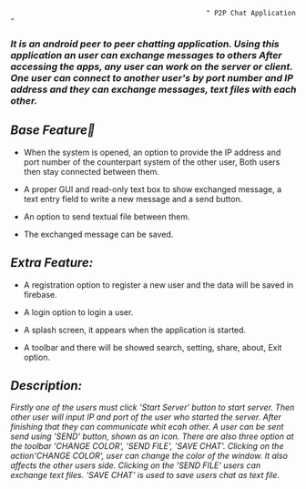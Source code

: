 
                                                    " P2P Chat Application "


###  _It is an android peer to peer chatting application. Using this application an user can exchange messages to others After accessing the apps, any user can work on the server or client. One user can connect to another user's by port number and IP address and they can exchange messages, text files with each other._

## _Base Feature🤍_

* When the system is opened, an option to provide the IP address and port number of the counterpart system of the other user, Both users then stay connected between them.

* A proper GUI and read-only text box to show exchanged message, a text entry field to write a new message and a send button.

* An option to send textual file between them.

* The exchanged message can be saved.


## _Extra Feature:_

* A registration option to register a new user and the data will be saved in firebase.

* A login option to login a user.

* A splash screen, it appears when the application is started.

* A toolbar and there will be showed search, setting, share, about, Exit option.


## _Description:_
_Firstly one of the users must click 'Start Server' button to start server. Then other user will input IP and port of the user who started the server. After finishing that they can communicate whit ecah other. A user can be sent send using 'SEND' button, shown as an icon._
_There are also three option at the toolbar 'CHANGE COLOR', 'SEND FILE', 'SAVE CHAT'. Clicking on the action'CHANGE COLOR', user can change the color of the window. It also affects the other users side. Clicking on the 'SEND FILE' users can exchange text files. 'SAVE CHAT' is used to save users chat as text file._
